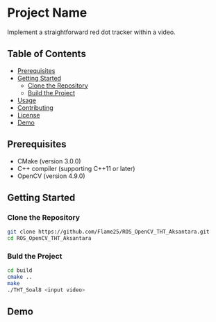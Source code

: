
# Project Name

Implement a straightforward red dot tracker within a video.

## Table of Contents
- [Prerequisites](#prerequisites)
- [Getting Started](#getting-started)
  - [Clone the Repository](#clone-the-repository)
  - [Build the Project](#build-the-project)
- [Usage](#usage)
- [Contributing](#contributing)
- [License](#license)
- [Demo](#demo)
## Prerequisites

- CMake (version 3.0.0)
- C++ compiler (supporting C++11 or later)
- OpenCV (version 4.9.0)
## Getting Started

### Clone the Repository

```bash
git clone https://github.com/Flame25/ROS_OpenCV_THT_Aksantara.git
cd ROS_OpenCV_THT_Aksantara
```
### Buld  the Project

```bash
cd build
cmake ..
make
./THT_Soal8 <input video>
```

## Demo


